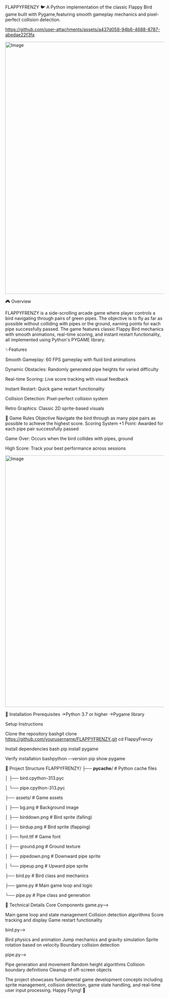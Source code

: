 FLAPPYFRENZY 🐦
A Python implementation of the classic Flappy Bird game built with Pygame,featuring smooth gameplay mechanics and pixel-perfect collision detection.


https://github.com/user-attachments/assets/a437d058-94b6-4688-8787-abedae22f3fa





<img width="610" height="801" alt="Image" src="https://github.com/user-attachments/assets/34ea741b-1705-4ba7-89fc-62b70d98cfeb" />



🎮 Overview

FLAPPYFRENZY is a side-scrolling arcade game where player controls a bird navigating through pairs of green pipes. The objective is to fly as far as possible without
colliding with pipes or the ground, earning points for each pipe successfully passed.
The game features classic Flappy Bird mechanics with smooth animations, real-time scoring, and instant restart functionality, all implemented using Python's PYGAME library.

✨Features

Smooth Gameplay: 60 FPS gameplay with fluid bird animations

Dynamic Obstacles: Randomly generated pipe heights for varied difficulty

Real-time Scoring: Live score tracking with visual feedback

Instant Restart: Quick game restart functionality

Collision Detection: Pixel-perfect collision system

Retro Graphics: Classic 2D sprite-based visuals


🎯 Game Rules
Objective
Navigate the bird through as many pipe pairs as possible to achieve the highest score.
Scoring System
+1 Point: Awarded for each pipe pair successfully passed

Game Over: Occurs when the bird collides with pipes, ground

High Score: Track your best performance across sessions

<img width="608" height="800" alt="Image" src="https://github.com/user-attachments/assets/1202c3ad-229c-4ef3-b5a7-36c41b555bb1" />


🚀 Installation
Prerequisites
->Python 3.7 or higher
->Pygame library

Setup Instructions

Clone the repository
bashgit clone https://github.com/yourusername/FLAPPYFRENZY.git
cd FlappyFrenzy

Install dependencies
bash pip install pygame

Verify installation
bashpython --version
pip show pygame


📁 Project Structure
FLAPPYFRENZY/
├── __pycache__/           # Python cache files

│   ├── bird.cpython-313.pyc

│   └── pipe.cpython-313.pyc

├── assets/                # Game assets

│   ├── bg.png            # Background image

│   ├── birddown.png      # Bird sprite (falling)

│   ├── birdup.png        # Bird sprite (flapping)

│   ├── font.ttf          # Game font

│   ├── ground.png        # Ground texture

│   ├── pipedown.png      # Downward pipe sprite

│   └── pipeup.png        # Upward pipe sprite

├── bird.py               # Bird class and mechanics

├── game.py               # Main game loop and logic

└── pipe.py               # Pipe class and generation



🔧 Technical Details
Core Components
game.py-->

Main game loop and state management
Collision detection algorithms
Score tracking and display
Game restart functionality

bird.py-->

Bird physics and animation
Jump mechanics and gravity simulation
Sprite rotation based on velocity
Boundary collision detection

pipe.py-->

Pipe generation and movement
Random height algorithms
Collision boundary definitions
Cleanup of off-screen objects

The project showcases fundamental game development concepts including sprite management, collision detection,
game state handling, and real-time user input processing.
Happy Flying! 🚀


